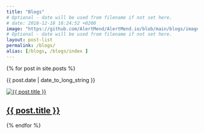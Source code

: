 ```yaml
---
title: "Blogs"
# Optional - date will be used from filename if not set here.
# date: 2018-12-18 18:24:52 +0200
image: "https://github.com/AlertMend/AlertMend.io/blob/main/blogs/images/Troubleshooting_502.png?raw=true"
# Optional - date will be used from filename if not set here.
layout: post-list
permalink: /blogs/
alias: [/blogs, /blogs/index ]
---
```

<div class="row">
{% for post in site.posts %}
  <article class="post-list col-md-4 col-sm-6 d-flex">   
    <div class="card">
      <div class="card-banner">
        <p class="category-tag popular"><time datetime="{{ post.date | date: "%Y-%m-%d" }}">{{ post.date | date_to_long_string }}</time></p>
        <a href="{{ post.url }}"><img class="banner-img" src='{{ post.image }}' alt='{{ post.title }}'></a>
      </div>
      <div class="card-body">
        <h2 class="blog-title py-1"><a href="{{ post.url }}">{{ post.title }}</a></h2>
      </div>
    </div>
    <!-- <img src="{{ post.image }}" alt="{{ post.title }}" class="img-fluid d-flex" />
      <h2><a href="{{ post.url }}">
        {{ post.title }}
      </a>
    </h2> -->
    <!-- <time datetime="{{ post.date | date: "%Y-%m-%d" }}">{{ post.date | date_to_long_string }}</time> -->
   
  </article>
{% endfor %}
</div>


